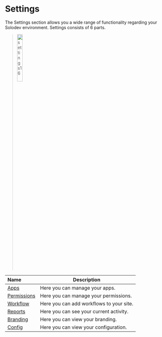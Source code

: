 # Settings

The Settings section allows you a wide range of functionality regarding your Solodev environment. Settings consists of 6 parts.

><img src="../../../images/settings16.jpg" alt="settings16" style="width: 20%; display: block"></a>

**Name** | **Description** 
:--- | ---
<a href="/admin/settings/apps/">Apps</a> | Here you can manage your apps. 
<a href="/admin/settings/permissions/">Permissions</a> | Here you can manage your permissions.
<a href="/admin/settings/workflow/">Workflow</a> | Here you can add workflows to your site.
<a href="/admin/settings/reports/">Reports</a> | Here you can see your current activity.
<a href="/admin/settings/branding/">Branding</a> | Here you can view your branding.
<a href="/admin/settings/config/">Config</a> | Here you can view your configuration.